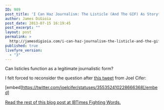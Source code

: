 ```yaml
---
ID: 989
post_title: 'I Can Haz Journalism: The Listicle (And The GIF) As Storytelling Devices'
author: James DiGioia
post_date: 2013-07-15 16:19:45
post_excerpt: ""
layout: post
permalink: >
  http://jamesdigioia.com/i-can-haz-journalism-the-listicle-and-the-gif-as-storytelling-devices/
published: true
livefyre_version:
  - "3"
---
```

Can listicles function as a legitimate journalistic form?

I felt forced to reconsider the question after [this tweet][1] from Joel Cifer:

[embed]https://twitter.com/joelcifer/statuses/355352410228666368[/embed]

[Read the rest of this blog post at IBTimes Fighting Words.][2]

 [1]: https://twitter.com/joelcifer/status/355352410228666368
 [2]: http://www.ibtimes.com/fighting-words/i-can-haz-journalism-listicle-gif-storytelling-devices-1346497 "I Can Haz Journalism: The Listicle (And The GIF) As Storytelling Devices"